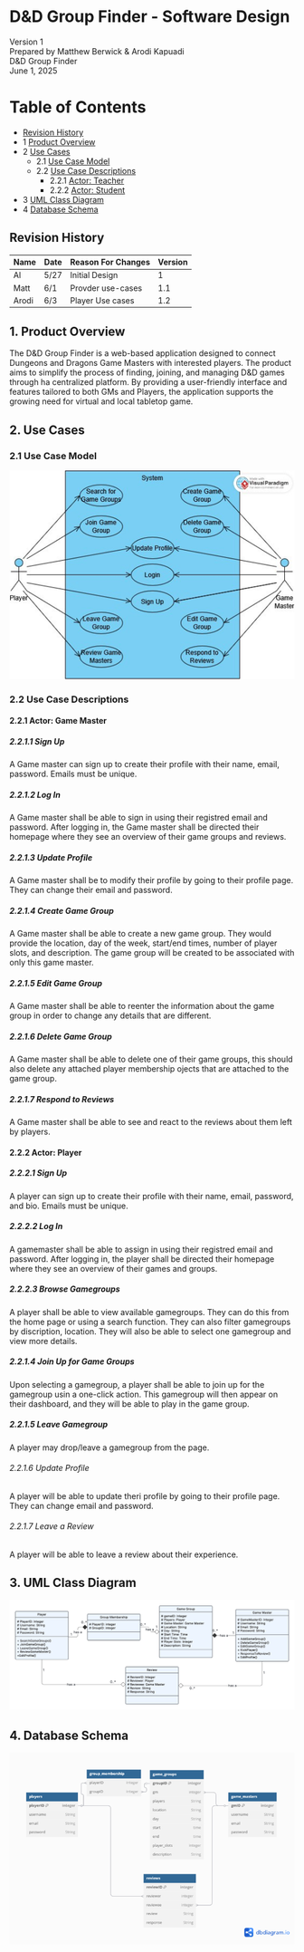 # D&D Group Finder - Software Design 

Version 1  
Prepared by Matthew Berwick & Arodi Kapuadi\
D&D Group Finder\
June 1, 2025

Table of Contents
=================
* [Revision History](#revision-history)
* 1 [Product Overview](#1-product-overview)
* 2 [Use Cases](#2-use-cases)
  * 2.1 [Use Case Model](#21-use-case-model)
  * 2.2 [Use Case Descriptions](#22-use-case-descriptions)
    * 2.2.1 [Actor: Teacher](#221-actor-game-master)
    * 2.2.2 [Actor: Student](#222-actor-player) 
* 3 [UML Class Diagram](#3-uml-class-diagram)
* 4 [Database Schema](#4-database-schema)

## Revision History
| Name | Date    | Reason For Changes  | Version   |
| ---- | ------- | ------------------- | --------- |
|  Al  | 5/27    | Initial Design      |    1      |
| Matt | 6/1     | Provder use-cases   | 1.1       |
| Arodi| 6/3     | Player Use cases    |   1.2     |

## 1. Product Overview
The D&D Group Finder is a web-based application designed to connect Dungeons and Dragons Game Masters with interested players. The product aims to simplify the process of finding, joining, and managing D&D games through ha centralized platform. By providing a user-friendly interface and features tailored to both GMs and Players, the application supports the growing need for virtual and local tabletop game.

## 2. Use Cases
### 2.1 Use Case Model
![Use Case Model](https://github.com/Legobman/su25-team10/blob/main/object-oriented-design/use-case-model.jpg)

### 2.2 Use Case Descriptions

#### 2.2.1 Actor: Game Master
##### 2.2.1.1 Sign Up
A Game master can sign up to create their profile with their name, email, password. Emails must be unique.
##### 2.2.1.2 Log In
A Game master shall be able to sign in using their registred email and password. After logging in, the Game master shall be directed their homepage where they see an overview of their game groups and reviews.
##### 2.2.1.3 Update Profile
A Game master shall be to modify their profile by going to their profile page. They can change their email and password.
##### 2.2.1.4 Create Game Group
A Game master shall be able to create a new game group. They would provide the location, day of the week, start/end times, number of player slots, and description. The game group will be created to be associated with only this game master.
##### 2.2.1.5 Edit Game Group
A Game master shall be able to reenter the information about the game group in order to change any details that are different.
##### 2.2.1.6 Delete Game Group
A Game master shall be able to delete one of their game groups, this should also delete any attached player membership ojects that are attached to the game group.
##### 2.2.1.7 Respond to Reviews
A Game master shall be able to see and react to the reviews about them left by players.

#### 2.2.2 Actor: Player
##### 2.2.2.1 Sign Up
A player can sign up to create their profile with their name, email, password, and bio. Emails must be unique.
##### 2.2.2.2 Log In
A gamemaster shall be able to assign in using their registred email and password. After logging in, the player shall be directed their homepage where they see an overview of their games and groups.
##### 2.2.2.3 Browse Gamegroups
A player shall be able to view available gamegroups. They can do this from the home page or using a search function. They can also filter gamegroups by discription, location. They will also be able to select one gamegroup and view more details.
##### 2.2.1.4 Join Up for Game Groups
Upon selecting a gamegroup, a player shall be able to join up for the gamegroup usin a one-click action. This gamegroup will then appear on their dashboard, and they will be able to play in the game group.
##### 2.2.1.5 Leave Gamegroup
A player may drop/leave a gamegroup from the page.
###### 2.2.1.6 Update Profile
A player will be able to update theri profile by going to their profile page. They can change email and password.
###### 2.2.1.7 Leave a Review
A player will be able to leave a  review about their experience. 

## 3. UML Class Diagram
![UML Class Diagram](https://github.com/Legobman/su25-team10/blob/main/object-oriented-design/class-diagram.png)
## 4. Database Schema
![UML Class Diagram](https://github.com/Legobman/su25-team10/blob/main/object-oriented-design/database-schema.png)
